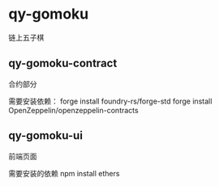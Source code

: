 # qy-gomoku
链上五子棋

## qy-gomoku-contract
合约部分

需要安装依赖：
forge install foundry-rs/forge-std
forge install OpenZeppelin/openzeppelin-contracts

## qy-gomoku-ui
前端页面

需要安装的依赖
npm install ethers